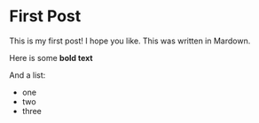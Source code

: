 # First Post

This is my first post!  I hope you like.  This was written in Mardown.

Here is some __bold text__

And a list:

* one
* two
* three